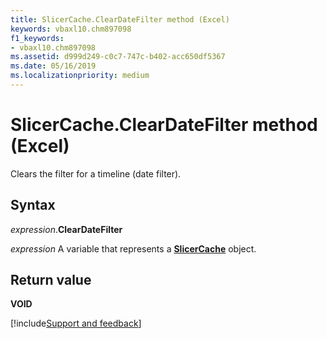 ```yaml
---
title: SlicerCache.ClearDateFilter method (Excel)
keywords: vbaxl10.chm897098
f1_keywords:
- vbaxl10.chm897098
ms.assetid: d999d249-c0c7-747c-b402-acc650df5367
ms.date: 05/16/2019
ms.localizationpriority: medium
---
```



# SlicerCache.ClearDateFilter method (Excel)

Clears the filter for a timeline (date filter).


## Syntax

_expression_.**ClearDateFilter**

_expression_ A variable that represents a **[SlicerCache](Excel.SlicerCache.md)** object.


## Return value

**VOID**




[!include[Support and feedback](~/includes/feedback-boilerplate.md)]